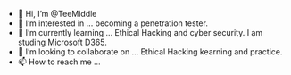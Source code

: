 - 👋 Hi, I’m @TeeMiddle
- 👀 I’m interested in ... becoming a penetration tester.
- 🌱 I’m currently learning ... Ethical Hacking and cyber security.  I am studing Microsoft D365.
- 💞️ I’m looking to collaborate on ... Ethical Hacking kearning and practice.
- 📫 How to reach me ...

<!---
TeeMiddle/TeeMiddle is a ✨ special ✨ repository because its `README.md` (this file) appears on your GitHub profile.
You can click the Preview link to take a look at your changes.
--->
